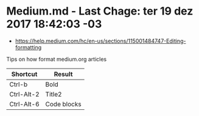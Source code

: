 # Medium.md - Last Chage: ter 19 dez 2017 18:42:03 -03
+ https://help.medium.com/hc/en-us/sections/115001484747-Editing-formatting

Tips on how format medium.org articles

Shortcut   | Result
-----------|-------------
Ctrl-b     | Bold
Ctrl-Alt-2 | Title2
Ctrl-Alt-6 | Code blocks

